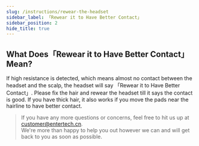 ```yaml
---
slug: /instructions/rewear-the-headset
sidebar_label: 「Rewear it to Have Better Contact」
sidebar_position: 2
hide_title: true
---
```


## What Does「Rewear it to Have Better Contact」Mean?
If high resistance is detected, which means almost no contact between the headset and the scalp, the headset will say 「Rewear it to Have Better Contact」. Please fix the hair and rewear the headset till it says the contact is good. If you have thick hair, it also works if you move the pads near the hairline to have better contact.

> If you have any more questions or concerns, feel free to hit us up at customer@entertech.cn.  
> We're more than happy to help you out however we can and will get back to you as soon as possible.